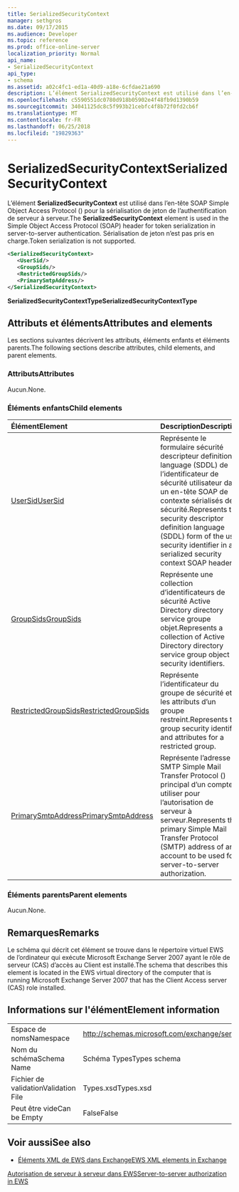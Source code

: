 ```yaml
---
title: SerializedSecurityContext
manager: sethgros
ms.date: 09/17/2015
ms.audience: Developer
ms.topic: reference
ms.prod: office-online-server
localization_priority: Normal
api_name:
- SerializedSecurityContext
api_type:
- schema
ms.assetid: a02c4fc1-ed1a-40d9-a18e-6cfdae21a690
description: L’élément SerializedSecurityContext est utilisé dans l’en-tête SOAP Simple Object Access Protocol () pour la sérialisation de jeton de l’authentification de serveur à serveur. Sérialisation de jeton n’est pas pris en charge.
ms.openlocfilehash: c5590551dc0780d918b05902e4f48fb9d1390b59
ms.sourcegitcommit: 34041125dc8c5f993b21cebfc4f8b72f0fd2cb6f
ms.translationtype: MT
ms.contentlocale: fr-FR
ms.lasthandoff: 06/25/2018
ms.locfileid: "19829363"
---
```

# <a name="serializedsecuritycontext"></a><span data-ttu-id="f85eb-104">SerializedSecurityContext</span><span class="sxs-lookup"><span data-stu-id="f85eb-104">SerializedSecurityContext</span></span>

<span data-ttu-id="f85eb-105">L’élément **SerializedSecurityContext** est utilisé dans l’en-tête SOAP Simple Object Access Protocol () pour la sérialisation de jeton de l’authentification de serveur à serveur.</span><span class="sxs-lookup"><span data-stu-id="f85eb-105">The **SerializedSecurityContext** element is used in the Simple Object Access Protocol (SOAP) header for token serialization in server-to-server authentication.</span></span> <span data-ttu-id="f85eb-106">Sérialisation de jeton n’est pas pris en charge.</span><span class="sxs-lookup"><span data-stu-id="f85eb-106">Token serialization is not supported.</span></span> 
  
```xml
<SerializedSecurityContext>
   <UserSid/>
   <GroupSids/>
   <RestrictedGroupSids/>
   <PrimarySmtpAddress/>
</SerializedSecurityContext>
```

 <span data-ttu-id="f85eb-107">**SerializedSecurityContextType**</span><span class="sxs-lookup"><span data-stu-id="f85eb-107">**SerializedSecurityContextType**</span></span>
## <a name="attributes-and-elements"></a><span data-ttu-id="f85eb-108">Attributs et éléments</span><span class="sxs-lookup"><span data-stu-id="f85eb-108">Attributes and elements</span></span>

<span data-ttu-id="f85eb-109">Les sections suivantes décrivent les attributs, éléments enfants et éléments parents.</span><span class="sxs-lookup"><span data-stu-id="f85eb-109">The following sections describe attributes, child elements, and parent elements.</span></span>
  
### <a name="attributes"></a><span data-ttu-id="f85eb-110">Attributs</span><span class="sxs-lookup"><span data-stu-id="f85eb-110">Attributes</span></span>

<span data-ttu-id="f85eb-111">Aucun.</span><span class="sxs-lookup"><span data-stu-id="f85eb-111">None.</span></span>
  
### <a name="child-elements"></a><span data-ttu-id="f85eb-112">Éléments enfants</span><span class="sxs-lookup"><span data-stu-id="f85eb-112">Child elements</span></span>

|<span data-ttu-id="f85eb-113">**Élément**</span><span class="sxs-lookup"><span data-stu-id="f85eb-113">**Element**</span></span>|<span data-ttu-id="f85eb-114">**Description**</span><span class="sxs-lookup"><span data-stu-id="f85eb-114">**Description**</span></span>|
|:-----|:-----|
|[<span data-ttu-id="f85eb-115">UserSid</span><span class="sxs-lookup"><span data-stu-id="f85eb-115">UserSid</span></span>](usersid.md) <br/> |<span data-ttu-id="f85eb-116">Représente le formulaire sécurité descripteur definition language (SDDL) de l’identificateur de sécurité utilisateur dans un en-tête SOAP de contexte sérialisés de sécurité.</span><span class="sxs-lookup"><span data-stu-id="f85eb-116">Represents the security descriptor definition language (SDDL) form of the user security identifier in a serialized security context SOAP header.</span></span>  <br/> |
|[<span data-ttu-id="f85eb-117">GroupSids</span><span class="sxs-lookup"><span data-stu-id="f85eb-117">GroupSids</span></span>](groupsids.md) <br/> |<span data-ttu-id="f85eb-118">Représente une collection d’identificateurs de sécurité Active Directory directory service groupe objet.</span><span class="sxs-lookup"><span data-stu-id="f85eb-118">Represents a collection of Active Directory directory service group object security identifiers.</span></span>  <br/> |
|[<span data-ttu-id="f85eb-119">RestrictedGroupSids</span><span class="sxs-lookup"><span data-stu-id="f85eb-119">RestrictedGroupSids</span></span>](restrictedgroupsids.md) <br/> |<span data-ttu-id="f85eb-120">Représente l’identificateur du groupe de sécurité et les attributs d’un groupe restreint.</span><span class="sxs-lookup"><span data-stu-id="f85eb-120">Represents the group security identifier and attributes for a restricted group.</span></span>  <br/> |
|[<span data-ttu-id="f85eb-121">PrimarySmtpAddress</span><span class="sxs-lookup"><span data-stu-id="f85eb-121">PrimarySmtpAddress</span></span>](primarysmtpaddress.md) <br/> |<span data-ttu-id="f85eb-122">Représente l’adresse SMTP Simple Mail Transfer Protocol () principal d’un compte à utiliser pour l’autorisation de serveur à serveur.</span><span class="sxs-lookup"><span data-stu-id="f85eb-122">Represents the primary Simple Mail Transfer Protocol (SMTP) address of an account to be used for server-to-server authorization.</span></span>  <br/> |
   
### <a name="parent-elements"></a><span data-ttu-id="f85eb-123">Éléments parents</span><span class="sxs-lookup"><span data-stu-id="f85eb-123">Parent elements</span></span>

<span data-ttu-id="f85eb-124">Aucun.</span><span class="sxs-lookup"><span data-stu-id="f85eb-124">None.</span></span>
  
## <a name="remarks"></a><span data-ttu-id="f85eb-125">Remarques</span><span class="sxs-lookup"><span data-stu-id="f85eb-125">Remarks</span></span>

<span data-ttu-id="f85eb-126">Le schéma qui décrit cet élément se trouve dans le répertoire virtuel EWS de l’ordinateur qui exécute Microsoft Exchange Server 2007 ayant le rôle de serveur (CAS) d’accès au Client est installé.</span><span class="sxs-lookup"><span data-stu-id="f85eb-126">The schema that describes this element is located in the EWS virtual directory of the computer that is running Microsoft Exchange Server 2007 that has the Client Access server (CAS) role installed.</span></span>
  
## <a name="element-information"></a><span data-ttu-id="f85eb-127">Informations sur l'élément</span><span class="sxs-lookup"><span data-stu-id="f85eb-127">Element information</span></span>

|||
|:-----|:-----|
|<span data-ttu-id="f85eb-128">Espace de noms</span><span class="sxs-lookup"><span data-stu-id="f85eb-128">Namespace</span></span>  <br/> |http://schemas.microsoft.com/exchange/services/2006/types  <br/> |
|<span data-ttu-id="f85eb-129">Nom du schéma</span><span class="sxs-lookup"><span data-stu-id="f85eb-129">Schema Name</span></span>  <br/> |<span data-ttu-id="f85eb-130">Schéma Types</span><span class="sxs-lookup"><span data-stu-id="f85eb-130">Types schema</span></span>  <br/> |
|<span data-ttu-id="f85eb-131">Fichier de validation</span><span class="sxs-lookup"><span data-stu-id="f85eb-131">Validation File</span></span>  <br/> |<span data-ttu-id="f85eb-132">Types.xsd</span><span class="sxs-lookup"><span data-stu-id="f85eb-132">Types.xsd</span></span>  <br/> |
|<span data-ttu-id="f85eb-133">Peut être vide</span><span class="sxs-lookup"><span data-stu-id="f85eb-133">Can be Empty</span></span>  <br/> |<span data-ttu-id="f85eb-134">False</span><span class="sxs-lookup"><span data-stu-id="f85eb-134">False</span></span>  <br/> |
   
## <a name="see-also"></a><span data-ttu-id="f85eb-135">Voir aussi</span><span class="sxs-lookup"><span data-stu-id="f85eb-135">See also</span></span>



- [<span data-ttu-id="f85eb-136">Éléments XML de EWS dans Exchange</span><span class="sxs-lookup"><span data-stu-id="f85eb-136">EWS XML elements in Exchange</span></span>](ews-xml-elements-in-exchange.md)


[<span data-ttu-id="f85eb-137">Autorisation de serveur à serveur dans EWS</span><span class="sxs-lookup"><span data-stu-id="f85eb-137">Server-to-server authorization in EWS</span></span>](http://msdn.microsoft.com/library/f1610a20-672d-448b-8c00-5b0fbcaf31cb%28Office.15%29.aspx)

